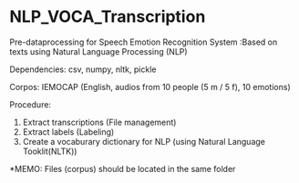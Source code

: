 # NLP_VOCA_Transcription
 
Pre-dataprocessing for Speech Emotion Recognition System
:Based on texts using Natural Language Processing (NLP)

Dependencies: csv, numpy, nltk, pickle

Corpos: IEMOCAP (English, audios from 10 people (5 m / 5 f), 10 emotions)

Procedure: 
1. Extract transcriptions (File management)
2. Extract labels (Labeling)
3. Create a vocaburary dictionary for NLP (using Natural Language Tooklit(NLTK))

*MEMO: Files (corpus) should be located in the same folder
